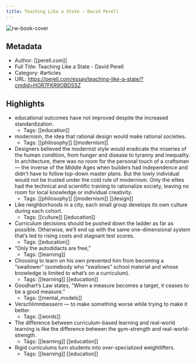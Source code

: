 ```yaml
---
title: Teaching Like a State - David Perell
---
```

![rw-book-cover](https://readwise-assets.s3.amazonaws.com/static/images/article3.5c705a01b476.png)

## Metadata
- Author: [[perell.com]]
- Full Title: Teaching Like a State - David Perell
- Category: #articles
- URL: https://perell.com/essay/teaching-like-a-state/?cmdid=HOR7FKR9OBDSSZ

## Highlights
- educational outcomes have not improved despite the increased standardization.
    - Tags: [[education]] 
- modernism, the idea that rational design would make rational societies.
    - Tags: [[philosophy]] [[modernism]] 
- Designers believed the modernist style would eradicate the miseries of the human condition, from hunger and disease to tyranny and inequality. In architecture, there was no room for the personal touch of a craftsman — the inverse of the Middle Ages when builders had independence and didn’t have to follow top-down master plans. But the lowly individual would not be trusted under the cold rule of modernism. Only the elites had the technical and scientific training to rationalize society, leaving no room for local knowledge or individual creativity.
    - Tags: [[philosophy]] [[modernism]] [[design]] 
- Like neighborhoods in a city, each small group develops its own culture during each cohort.
    - Tags: [[culture]] [[education]] 
- Curriculum decisions should be pushed down the ladder as far as possible. Otherwise, we’ll end up with the same one-dimensional system that’s led to rising costs and stagnant test scores.
    - Tags: [[education]] 
- “Only the autodidacts are free,”
    - Tags: [[learning]] 
- Choosing to learn on his own prevented him from becoming a “swallower” (somebody who “swallows” school material and whose knowledge is limited to what’s on a curriculum).
    - Tags: [[learning]] [[education]] 
- Goodhart’s Law states, “When a measure becomes a target, it ceases to be a good measure.”
    - Tags: [[mental_models]] 
- Verschlimmbessern — to make something worse while trying to make it better.
    - Tags: [[words]] 
- The difference between curriculum-based learning and real-world learning is like the difference between the gym-strength and real-world-strength.
    - Tags: [[learning]] [[education]] 
- Rigid curriculums turn students into over-specialized weightlifters.
    - Tags: [[learning]] [[education]] 
